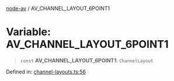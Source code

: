 [node-av](../globals.md) / AV\_CHANNEL\_LAYOUT\_6POINT1

# Variable: AV\_CHANNEL\_LAYOUT\_6POINT1

> `const` **AV\_CHANNEL\_LAYOUT\_6POINT1**: `ChannelLayout`

Defined in: [channel-layouts.ts:56](https://github.com/seydx/av/blob/f8631fc881b394300b1479f511d55cf1c370a87f/src/constants/channel-layouts.ts#L56)
